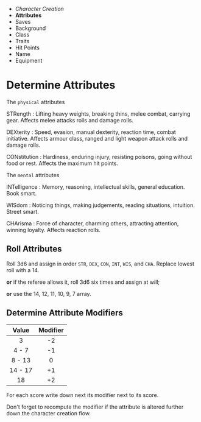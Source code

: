 
<!-- .margin.compass -->
* _Character Creation_
* **Attributes**
* Saves
* Background
* Class
* Traits
* Hit Points
* Name
* Equipment



# Determine Attributes

The `physical` attributes

STRength
: Lifting heavy weights, breaking thins, melee combat, carrying gear. Affects melee attacks rolls and damage rolls.

DEXterity
: Speed, evasion, manual dexterity, reaction time, combat initiative. Affects armour class, ranged and light weapon attack rolls and damage rolls.

CONstitution
: Hardiness, enduring injury, resisting poisons, going without food or rest. Affects the maximum hit points.

The `mental` attributes

INTelligence
: Memory, reasoning, intellectual skills, general education. Book smart.

WISdom
: Noticing things, making judgements, reading situations, intuition. Street smart.

CHArisma
: Force of character, charming others, attracting attention, winning loyalty. Affects reaction rolls.

## Roll Attributes

Roll 3d6 and assign in order `STR`, `DEX`, `CON`, `INT`, `WIS`, and `CHA`. Replace lowest roll with a 14.

**or** if the referee allows it, roll 3d6 six times and assign at will;

**or** use the 14, 12, 11, 10, 9, 7 array.

## Determine Attribute Modifiers

<!-- .third-left -->
| Value   | Modifier |
|:-------:|:--------:|
| 3       |       -2 |
| 4 - 7   |       -1 |
| 8 - 13  |        0 |
| 14 - 17 |       +1 |
| 18      |       +2 |

For each score write down next its modifier next to its score.

Don't forget to recompute the modifier if the attribute is altered further down the character creation flow.

